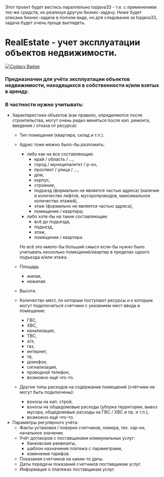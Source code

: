 Этот проект будет вестись параллельно topjava33 - т.е. с применением тех-же средств,
но реализуя другую бизнес-задачу.
Ниже будет описана бизнес-задача в полном виде, но для следования за topjava33, задача будет очень проще выглядеть.

RealEstate - учет эксплуатации объектов недвижимости.
===============================

[![Codacy Badge](https://api.codacy.com/project/badge/Grade/a70083a6d701407e9b8e380212c7dd93)](https://app.codacy.com/gh/timmaxx/RealEstate?utm_source=github.com&utm_medium=referral&utm_content=timmaxx/RealEstate&utm_campaign=Badge_Grade)

### Предназначен для учёта эксплуатации объектов недвижимости, находящихся в собственности и/или взятых в аренду.
### В частности нужно учитывать:
- Характеристики объектов
  (как правило, определяются после строительства, могут очень редко меняться после кап. ремонта, введения / отказа от ресурса):
  - Тип помещения (квартира, склад и т.п.). 
  - Адрес тоже можно было-бы разложить:
    - либо как на все составляющие:
      - край / область / ...,
      - город / муниципалитет / р-он,
      - проспект / улица / ...,
      - дом,
      - корпус,
      - строение,
      - подъезд (формально не является частью адреса) (наличие и количество лифтов, мусоропроводов, максимальное количество этажей),
      - этаж (формально не является частью адреса),
      - помещение / квартира;
    - либо хотя-бы на такие составляющие:
      - всё до подъезда,
      - подъезд,
      - этаж,
      - помещение / квартира.
      
    Но всё это имело-бы больший смысл если-бы нужно было учитывать несколько помещений/квартир в пределах одного подъезда и/или этажа.
  - Площадь
    - жилая,
    - нежилая.
  - Высота.
  - Количество мест, по которым поступают ресурсы и к которым могут подключаться счетчики с указанием мест ввода в помещение:
    - ГВС,
    - ХВС,
    - канализация,
    - ТВС,
    - э/э,
    - газ,
    - интернет,
    - тв,
    - домофон,
    - сигнализация,
    - проводной телефон,
    - возможно ещё что-то.
  - Другие типы расходов на содержание помещений (счётчики не могут быть подключены):
    - взносы на кап. строй,
    - взносы на общедомовые расходы (уборка территории, вывоз мусора, общедомовые расходы на ГВС / ХВС и пр. и т.п.),
    - возможно ещё что-то.
- Параметры регулярного учёта: 
  - Факты установки / поверки счетчиков, номера, тех. хар-ки, начальное значение.
  - Учёт договоров с поставщиками коммунальных услуг:
    - банковские реквизиты,
    - шаблон назначения платежа с параметрами,
    - изменения тарифов.
  - Показания счетчиков на какие-то даты.
  - Даты передачи показаний счетчиков поставщикам услуг.
  - Информация о платежах поставщикам услуг.
